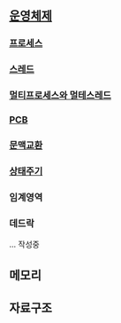 ## [운영체제](프로세스.md/#💡-운영체제)
### [프로세스](#💡-프로세스)
### [스레드](#스레드-thread란)
### [멀티프로세스와 멀테스레드](#멀티-프로세스와-멀티-쓰레드의-특징에-대해-설명해주세요.)
### [PCB](#PCB-process-control-block)
### [문맥교환](#context-switching-문맥교환이란?)
### [상태주기](#프로세스의-상태-주기)

### 임계영역
### 데드락

... 작성중

## 메모리
## 자료구조
